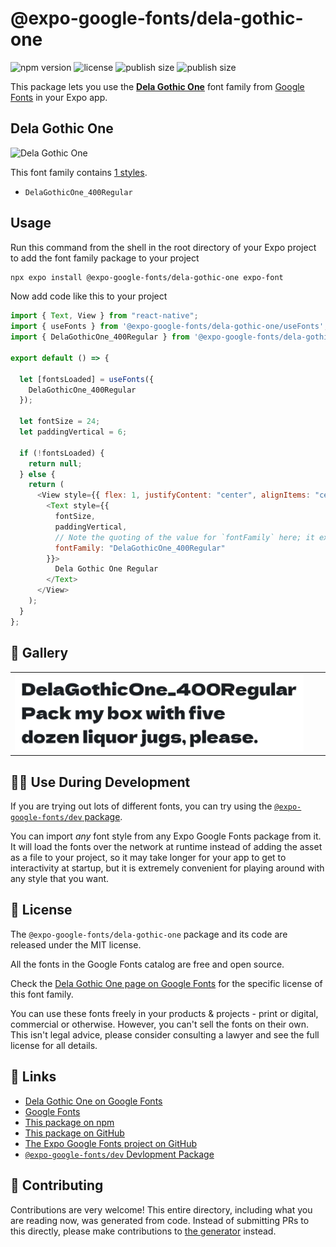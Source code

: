 # @expo-google-fonts/dela-gothic-one

![npm version](https://flat.badgen.net/npm/v/@expo-google-fonts/dela-gothic-one)
![license](https://flat.badgen.net/github/license/expo/google-fonts)
![publish size](https://flat.badgen.net/packagephobia/install/@expo-google-fonts/dela-gothic-one)
![publish size](https://flat.badgen.net/packagephobia/publish/@expo-google-fonts/dela-gothic-one)

This package lets you use the [**Dela Gothic One**](https://fonts.google.com/specimen/Dela+Gothic+One) font family from [Google Fonts](https://fonts.google.com/) in your Expo app.

## Dela Gothic One

![Dela Gothic One](./font-family.png)

This font family contains [1 styles](#-gallery).

- `DelaGothicOne_400Regular`

## Usage

Run this command from the shell in the root directory of your Expo project to add the font family package to your project

```sh
npx expo install @expo-google-fonts/dela-gothic-one expo-font
```

Now add code like this to your project

```js
import { Text, View } from "react-native";
import { useFonts } from '@expo-google-fonts/dela-gothic-one/useFonts';
import { DelaGothicOne_400Regular } from '@expo-google-fonts/dela-gothic-one/400Regular';

export default () => {

  let [fontsLoaded] = useFonts({
    DelaGothicOne_400Regular
  });

  let fontSize = 24;
  let paddingVertical = 6;

  if (!fontsLoaded) {
    return null;
  } else {
    return (
      <View style={{ flex: 1, justifyContent: "center", alignItems: "center" }}>
        <Text style={{
          fontSize,
          paddingVertical,
          // Note the quoting of the value for `fontFamily` here; it expects a string!
          fontFamily: "DelaGothicOne_400Regular"
        }}>
          Dela Gothic One Regular
        </Text>
      </View>
    );
  }
};
```

## 🔡 Gallery


||||
|-|-|-|
|![DelaGothicOne_400Regular](./400Regular/DelaGothicOne_400Regular.ttf.png)||||


## 👩‍💻 Use During Development

If you are trying out lots of different fonts, you can try using the [`@expo-google-fonts/dev` package](https://github.com/expo/google-fonts/tree/master/font-packages/dev#readme).

You can import _any_ font style from any Expo Google Fonts package from it. It will load the fonts over the network at runtime instead of adding the asset as a file to your project, so it may take longer for your app to get to interactivity at startup, but it is extremely convenient for playing around with any style that you want.


## 📖 License

The `@expo-google-fonts/dela-gothic-one` package and its code are released under the MIT license.

All the fonts in the Google Fonts catalog are free and open source.

Check the [Dela Gothic One page on Google Fonts](https://fonts.google.com/specimen/Dela+Gothic+One) for the specific license of this font family.

You can use these fonts freely in your products & projects - print or digital, commercial or otherwise. However, you can't sell the fonts on their own. This isn't legal advice, please consider consulting a lawyer and see the full license for all details.

## 🔗 Links

- [Dela Gothic One on Google Fonts](https://fonts.google.com/specimen/Dela+Gothic+One)
- [Google Fonts](https://fonts.google.com/)
- [This package on npm](https://www.npmjs.com/package/@expo-google-fonts/dela-gothic-one)
- [This package on GitHub](https://github.com/expo/google-fonts/tree/master/font-packages/dela-gothic-one)
- [The Expo Google Fonts project on GitHub](https://github.com/expo/google-fonts)
- [`@expo-google-fonts/dev` Devlopment Package](https://github.com/expo/google-fonts/tree/master/font-packages/dev)

## 🤝 Contributing

Contributions are very welcome! This entire directory, including what you are reading now, was generated from code. Instead of submitting PRs to this directly, please make contributions to [the generator](https://github.com/expo/google-fonts/tree/master/packages/generator) instead.
